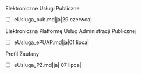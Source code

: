 Elektroniczne Usługi Publiczne


- [ ] eUsluga_pub.md|ja|29 czerwca|

Elektroniczną Platformę Usług Administracji Publicznej 

- [ ] eUsluga_ePUAP.md|ja|01 lipca|

Profil Zaufany

- [ ] eUsluga_PZ.md|ja| 07 lipca|
